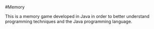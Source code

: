#Memory

This is a memory game developed in Java in order to better understand programming techniques and the Java programming language.
